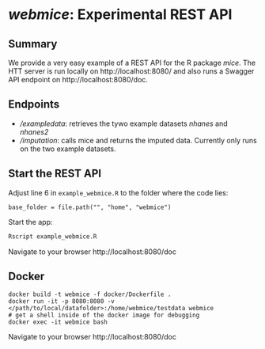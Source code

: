 # *webmice*: Experimental REST API

## Summary

We provide a very easy example of a REST API for the R package *mice*. The HTT server is run locally on http://localhost:8080/ and also runs a Swagger API endpoint on http://localhost:8080/doc.

## Endpoints
- */exampledata*: retrieves the tywo example datasets *nhanes* and *nhanes2*
- */imputation*: calls mice and returns the imputed data. Currently only runs on the two example datasets.

## Start the REST API
Adjust line 6 in `example_webmice.R` to the folder where the code lies:

```
base_folder = file.path("", "home", "webmice")
```

Start the app:

```sh
Rscript example_webmice.R
```
Navigate to your browser http://localhost:8080/doc

## Docker

```
docker build -t webmice -f docker/Dockerfile .
docker run -it -p 8080:8080 -v </path/to/local/datafolder>:/home/webmice/testdata webmice
# get a shell inside of the docker image for debugging
docker exec -it webmice bash
```
Navigate to your browser http://localhost:8080/doc
